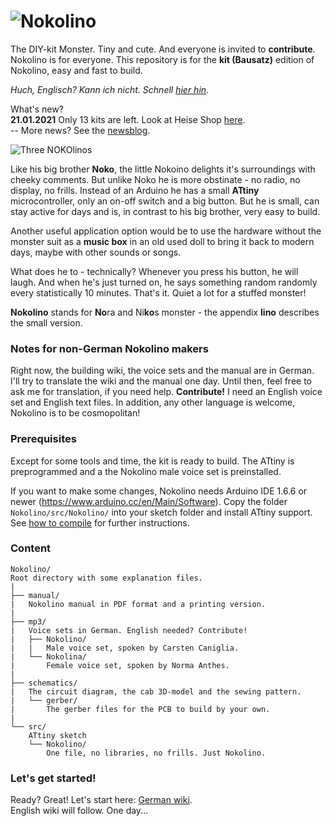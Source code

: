 # ![Nokolino](http://www.nikolairadke.de/Nokolino/nokolino_back.jpg)

The DIY-kit Monster. Tiny and cute. And everyone is invited to **contribute**. Nokolino is for everyone. This repository is for the **kit (Bausatz)** edition of Nokolino, easy and fast to build.  
  
*Huch, Englisch? Kann ich nicht. Schnell [hier hin](https://github.com/NikolaiRadke/Nokolino/wiki)*.  
  
What's new?  
**21.01.2021** Only 13 kits are left. Look at Heise Shop [here](https://shop.heise.de/nokolino-bauset).   
-- More news? See the [newsblog](https://github.com/NikolaiRadke/Nokolino/tree/master/NEWS.md).   

![Three NOKOlinos](http://www.nikolairadke.de/Nokolino/nokolinos.png)
  
Like his big brother **Noko**, the little Nokoino delights it's surroundings with cheeky comments. But unlike Noko he is more obstinate - no radio, no display, no frills. Instead of an Arduino he has a small **ATtiny** microcontroller, only an on-off switch and a big button. But he is small, can stay active for days and is, in contrast to his big brother, very easy to build.  
  
Another useful application option would be to use the hardware without the monster suit as a **music box** in an old used doll to bring it back to modern days, maybe with other sounds or songs.  

What does he to - technically? Whenever you press his button, he will laugh. And when he's just turned on, he says something random randomly every statistically 10 minutes. That's it. Quiet a lot for a stuffed monster!  
  
**Nokolino** stands for **No**ra and Ni**ko**s monster - the appendix **lino** describes the small version.  
  
### Notes for non-German Nokolino makers  
  
Right now, the building wiki, the voice sets and the manual are in German. I'll try to translate the wiki and the manual one day. Until then, feel free to ask me for translation, if you need help. **Contribute!** I need an English voice set and English text files. In addition, any other language is welcome, Nokolino is to be cosmopolitan!
  
### Prerequisites
  
Except for some tools and time, the kit is ready to build. The ATtiny is preprogrammed and a the Nokolino male voice set is preinstalled.  
  
If you want to make some changes, Nokolino needs Arduino IDE 1.6.6 or newer (https://www.arduino.cc/en/Main/Software). Copy the folder `Nokolino/src/Nokolino/` into your sketch folder and install ATtiny support. See [how to compile](https://github.com/NikolaiRadke/Nokolino/tree/master/HOW_TO_COMPILE.md) for further instructions. 
  
### Content

```
Nokolino/
Root directory with some explanation files.  
|
├── manual/
|   Nokolino manual in PDF format and a printing version.
|
├── mp3/
|   Voice sets in German. English needed? Contribute!
|   ├── Nokolino/
|   |   Male voice set, spoken by Carsten Caniglia.
|   └── Nokolina/
|       Female voice set, spoken by Norma Anthes.
|
├── schematics/
|   The circuit diagram, the cab 3D-model and the sewing pattern.
|   └── gerber/
|       The gerber files for the PCB to build by your own.
|
└── src/
    ATtiny sketch
    └── Nokolino/
        One file, no libraries, no frills. Just Nokolino. 
```
### Let's get started!

Ready? Great! Let's start here: [German wiki](https://github.com/NikolaiRadke/Nokolino/wiki).  
English wiki will follow. One day...

